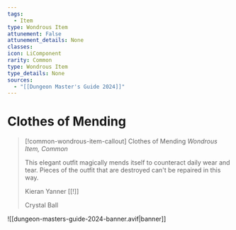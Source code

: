 ```yaml
---
tags:
  - Item
type: Wondrous Item
attunement: False
attunement_details: None
classes:
icon: LiComponent
rarity: Common
type: Wondrous Item
type_details: None
sources: 
  - "[[Dungeon Master's Guide 2024]]"
---
```

# Clothes of Mending
>[!common-wondrous-item-callout] Clothes of Mending
>_Wondrous Item, Common_
>
>This elegant outfit magically mends itself to counteract daily wear and tear. Pieces of the outfit that are destroyed can't be repaired in this way.
>
>Kieran Yanner [[!]]
>
>Crystal Ball
>


![[dungeon-masters-guide-2024-banner.avif|banner]]
